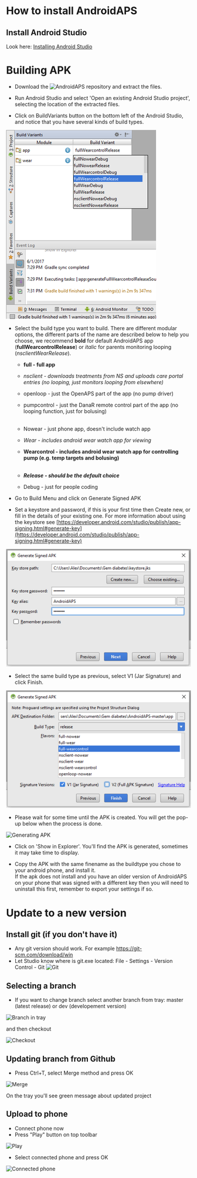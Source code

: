 How to install AndroidAPS
=========================

Install Android Studio
----------------------

Look here: [Installing Android Studio](https://developer.android.com/studio/install.html)

Building APK
============

* Download the ![AndroidAPS repository](https://github.com/MilosKozak/AndroidAPS) and extract the files.

* Run Android Studio and select 'Open an existing Android Studio project', selecting the location of the extracted files.

* Click on BuildVariants button on the bottom left of the Android Studio, and notice that you have several kinds of build types.


![fullWearcontrolRelease](https://github.com/gempickfordwaugh/AndroidAPS/raw/b09d7dc444f59b799888bcd596e36e1d562a9674/fullwearcontrolrelease.png)

* Select the build type you want to build. There are different modular options, the different parts of the name are described below to help you choose, we recommend **bold** for default AndroidAPS app (**fullWearcontrolRelease**) or _italic_ for parents monitoring looping (_nsclientWearRelease_).
    * **full - full app**
    * _nsclient - downloads treatments from NS and uploads care portal entries (no looping, just monitors looping from elsewhere)_
    * openloop - just the OpenAPS part of the app (no pump driver)
    * pumpcontrol - just the DanaR remote control part of the app (no looping function, just for bolusing)<br><br>

    * Nowear - just phone app, doesn't include watch app
    * _Wear - includes android wear watch app for viewing_
    * **Wearcontrol - includes android wear watch app for controlling pump (e.g. temp targets and bolusing)**<br><br>

    * _**Release - should be the default choice**_
    * Debug - just for people coding

* Go to Build Menu and click on Generate Signed APK

* Set a keystore and password, if this is your first time then Create new, or fill in the details of your existing one.  For more information about using the keystore see [https://developer.android.com/studio/publish/app-signing.html#generate-key](https://developer.android.com/studio/publish/app-signing.html#generate-key)

![Generate signed APK](https://github.com/gempickfordwaugh/AndroidAPS/raw/b09d7dc444f59b799888bcd596e36e1d562a9674/generate%20signed%20APK.png)

*   Select the same build type as previous, select V1 (Jar Signature) and click Finish. 

![Select build type](https://github.com/gempickfordwaugh/AndroidAPS/raw/b09d7dc444f59b799888bcd596e36e1d562a9674/generate%20signed%20APK%20select%20buildtype%20v1.png)

* Please wait for some time until the APK is created. You will get the pop-up below when the process is done.

![Generating APK](../images/androidstudio3.png)

* Click on 'Show in Explorer'. You'll find the APK is generated, sometimes it may take time to display.

* Copy the APK with the same finename as the buildtype you chose to your android phone, and install it.  
  If the apk does not install and you have an older version of AndroidAPS on your phone that was signed with a different key then you will need to uninstall this first, remember to export your settings if so.
  
Update to a new version
=======================
  
Install git (if you don't have it)
----------------------------------
* Any git version should work. For example https://git-scm.com/download/win
* Let Studio know where is git.exe located: File - Settings - Version Control - Git
![Git](../images/git.png)

Selecting a branch
------------------

* If you want to change branch select another branch from tray: master (latest release) or dev (developement version)

![Branch in tray](../images/branchintray.png)

and then checkout

![Checkout](../images/checkout.png)

Updating branch from Github
---------------------------

* Press Ctrl+T, select Merge method and press OK

![Merge](../images/merge.png)

On the tray you'll see green message about updated project

Upload to phone
---------------

* Connect phone now
* Press "Play" button on top toolbar

![Play](../images/play.png)

* Select connected phone and press OK

![Connected phone](../images/connectedphone.png)